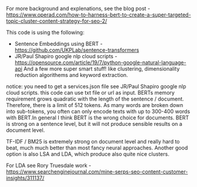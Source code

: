 For more background and explenations, see the blog post - https://www.operad.com/how-to-harness-bert-to-create-a-super-targeted-topic-cluster-content-strategy-for-seo-2/

This code is using the following:

- Sentence Embeddings using BERT - https://github.com/UKPLab/sentence-transformers
- JR/Paul Shapiro google nlp cloud scripts - https://opensource.com/article/19/7/python-google-natural-language-api
And a few more super smart stuff! like clustering, dimensionality reduction algorithems and keyword extraction.

notice:
you need to get a services.json file see JR/Paul Shapiro google nlp cloud scripts.
this code can use txt file or url as input.
BERTs memory requirement grows quadratic with the length of the sentence / document. Therefore, there is a limit of 512 tokens. As many words are broken down into sub-tokens, you often can only encode texts with up to 300-400 words with BERT.In general I think BERT is the wrong choice for documents. BERT is strong on a sentence level, but it will not produce sensible results on a document level.

TF-IDF / BM25 is extremely strong on document level and really hard to beat, much much better than most fancy neural approaches. Another good option is also LSA and LDA, which produce also quite nice clusters.

For LDA see Rory Truesdale work - https://www.searchenginejournal.com/mine-serps-seo-content-customer-insights/311137/




